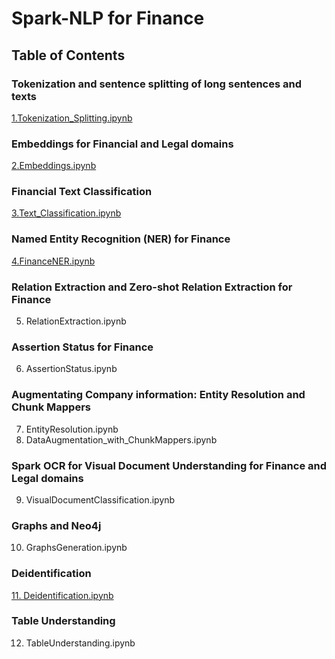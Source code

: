 # Spark-NLP for Finance

## Table of Contents

### Tokenization and sentence splitting of long sentences and texts
[1.Tokenization_Splitting.ipynb](https://github.com/JohnSnowLabs/spark-nlp-workshop/blob/master/tutorials/Certification_Trainings/Finance/1.Tokenization_Splitting.ipynb)

### Embeddings for Financial and Legal domains
[2.Embeddings.ipynb](https://github.com/JohnSnowLabs/spark-nlp-workshop/blob/master/tutorials/Certification_Trainings/Finance/2.Embeddings.ipynb)

### Financial Text Classification
[3.Text_Classification.ipynb](https://github.com/JohnSnowLabs/spark-nlp-workshop/blob/master/tutorials/Certification_Trainings/Finance/3.Text_Classification.ipynb)

### Named Entity Recognition (NER) for Finance
[4.FinanceNER.ipynb](https://github.com/JohnSnowLabs/spark-nlp-workshop/blob/master/tutorials/Certification_Trainings/Finance/4.FinanceNER.ipynb)

### Relation Extraction and Zero-shot Relation Extraction for Finance
5. RelationExtraction.ipynb

### Assertion Status for Finance
6. AssertionStatus.ipynb

### Augmentating Company information: Entity Resolution and Chunk Mappers
7. EntityResolution.ipynb
8. DataAugmentation_with_ChunkMappers.ipynb

### Spark OCR for Visual Document Understanding for Finance and Legal domains
9. VisualDocumentClassification.ipynb

### Graphs and Neo4j
10. GraphsGeneration.ipynb

### Deidentification
[11. Deidentification.ipynb](https://github.com/JohnSnowLabs/spark-nlp-workshop/blob/master/tutorials/Certification_Trainings/Finance/11.Deidentification.ipynb)

### Table Understanding
12. TableUnderstanding.ipynb
